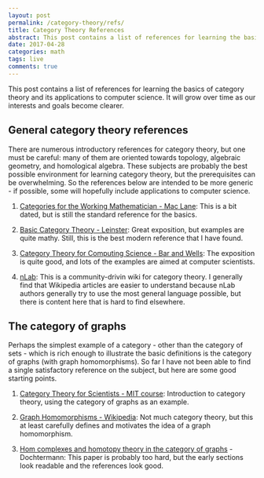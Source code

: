 ```yaml
---
layout: post
permalink: /category-theory/refs/
title: Category Theory References 
abstract: This post contains a list of references for learning the basics of category theory and its applications to computer science.
date: 2017-04-28
categories: math
tags: live
comments: true
---
```


This post contains a list of references for learning the basics of category theory and its applications to computer science.  It will grow over time as our interests and goals become clearer.

## General category theory references

There are numerous introductory references for category theory, but one must be careful: many of them are oriented towards 
topology, algebraic geometry, and homological algebra.
These subjects are probably the best possible environment for learning category theory, but the prerequisites can be overwhelming.
So the references below are intended to be more generic - if possible, some will hopefully include applications to computer science.

1. [Categories for the Working Mathematician - Mac Lane][1]: This is a bit dated, but is still the standard reference for the basics.

2. [Basic Category Theory - Leinster][2]: Great exposition, but examples are quite mathy.  Still, this is the best modern reference that I have found.

3. [Category Theory for Computing Science - Bar and Wells][6]: The exposition is quite good, and lots of the examples are aimed at computer scientists.

4. [nLab][7]: This is a community-drivin wiki for category theory.  I generally find that Wikipedia articles are easier to understand because nLab authors generally try to use the most general language possible, but there is content here that is hard to find elsewhere. 

## The category of graphs

Perhaps the simplest example of a category - other than the category of sets - which is rich enough to illustrate the basic definitions is the category of graphs (with graph homomorphisms).
So far I have not been able to find a single satisfactory reference on the subject, but here are some good starting points.

1. [Category Theory for Scientists - MIT course][3]: Introduction to category theory, using the category of graphs as an example.

2. [Graph Homomorphisms - Wikipedia][4]: Not much category theory, but this at least carefully defines and motivates the idea of a graph homomorphism.

3. [Hom complexes and homotopy theory in the category of graphs][5] - Dochtermann: This paper is probably too hard, but the early sections look readable and the references look good.


[1]: http://www.maths.ed.ac.uk/~aar/papers/maclanecat.pdf "Categories for the Working Mathematician"
[2]: https://arxiv.org/pdf/1612.09375.pdf "Basic Category Theory"
[3]: https://ocw.mit.edu/courses/mathematics/18-s996-category-theory-for-scientists-spring-2013/textbook/MIT18_S996S13_chapter4.pdf "Category Theory for Scientists"
[4]: https://en.wikipedia.org/wiki/Graph_homomorphism "Graph Homomorphism"
[5]: http://math.stanford.edu/~anton/graphhom.pdf "Hom complexes and homotopy theory in the category of graphs"
[6]: http://www.math.mcgill.ca/triples/Barr-Wells-ctcs.pdf "Category Theory for Computing Science"
[7]: https://ncatlab.org "nLab"
